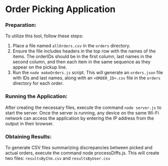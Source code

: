 # Order Picking Application

### Preparation:
To utilize this tool, follow these steps:

1. Place a file named `allOrders.csv` in the `orders` directory.
2. Ensure the file includes headers in the top row with the names of the items. The orderIDs should be in the first column, last names in the second column, and then each item in the same sequence as they appear on the pickup line.
3. Run the `node makeOrders.js` script. This will generate an `orders.json` file with IDs and last names, along with an `<ORDER_ID>.csv` file in the `orders` directory for each order.
### Running the Application:
After creating the necessary files, execute the command `node server.js` to start the server. Once the server is running, any device on the same Wi-Fi network can access the application by entering the IP address from the output in their browser.
### Obtaining Results:
To generate CSV files summarizing discrepancies between picked and actual orders, execute the command node processDiffs.js. This will create two files: `resultsByItm.csv` and `resultsByUser.csv`
